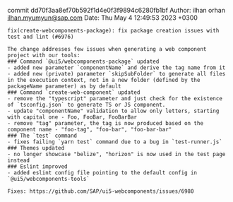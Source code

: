 commit dd70f3aa8ef70b592f1d4e0f3f9894c6280fb1bf
Author: ilhan orhan <ilhan.myumyun@sap.com>
Date:   Thu May 4 12:49:53 2023 +0300

    fix(create-webcomponents-package): fix package creation issues with test and lint (#6976)
    
    The change addresses few issues when generating a web component project with our tools:
    ### Command `@ui5/webcomponents-package` updated
    - added new parameter `componentName` and derive the tag name from it
    - added new (private) parameter `skipSubFolder` to generate all files in the execution context, not in a new folder (defined by the packageName parameter) as by default
    ### Command `create-web-component` updated
    - remove the "typescript" parameter and just check for the existence of `tsconfig.json` to generate TS or JS component.
    - update "componentName" validation to allow only letters, starting with capital one - Foo, FooBar, FooBarBar
    - remove "tag" parameter, the tag is now produced based on the component name - "foo-tag", "foo-bar", "foo-bar-bar"
    ### The `test` command
    - fixes failing `yarn test` command due to a bug in `test-runner.js`
    ### Themes updated
    - no longer showcase "belize", "horizon" is now used in the test page instead
    ### Eslint improved
    - added eslint config file pointing to the default config in `@ui5/webcomponents-tools`
    
    Fixes: https://github.com/SAP/ui5-webcomponents/issues/6980
